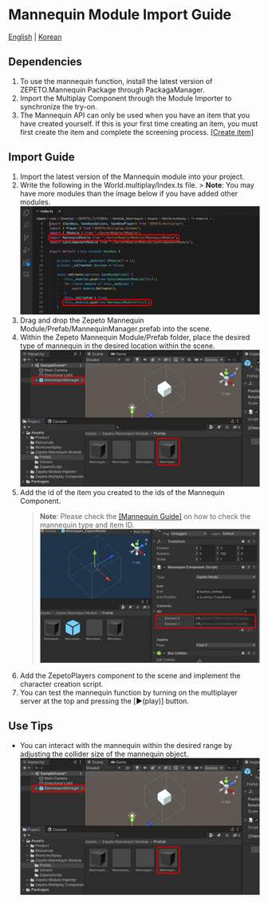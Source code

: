 # Mannequin Module Import Guide

[English](./README.md) | [Korean](./README_KR.md)

## Dependencies
1. To use the mannequin function, install the latest version of ZEPETO.Mannequin Package through PackagaManager.
2. Import the Multiplay Component through the Module Importer to synchronize the try-on.
3. The Mannequin API can only be used when you have an item that you have created yourself. If this is your first time creating an item, you must first create the item and complete the screening process. [[Create item]](https://studio.zepeto.me/console/items/create)

## Import Guide
1. Import the latest version of the Mannequin module into your project.
2. Write the following in the World.multiplay/Index.ts file.
       > **Note**: You may have more modules than the image below if you have added other modules.
         <img width="700" alt="image" src="./Image/GuideImage1.png">
3. Drag and drop the Zepeto Mannequin Module/Prefab/MannequinManager.prefab into the scene.
4. Within the Zepeto Mannequin Module/Prefab folder, place the desired type of mannequin in the desired location within the scene.
         <img width="700" alt="image" src="./Image/GuideImage2.png">
5. Add the id of the item you created to the ids of the Mannequin Component.
     > **Note**: Please check the [[Mannequin Guide]](https://docs.zepeto.me/studio-world/docs/zepeto_mannequin) on how to check the mannequin type and item ID.
         <img width="700" alt="image" src="./Image/GuideImage3.png">
6. Add the ZepetoPlayers component to the scene and implement the character creation script.
7. You can test the mannequin function by turning on the multiplayer server at the top and pressing the [▶︎(play)] button.


## Use Tips
- You can interact with the mannequin within the desired range by adjusting the collider size of the mannequin object.
         <img width="700" alt="image" src="./Image/GuideImage2.png">
